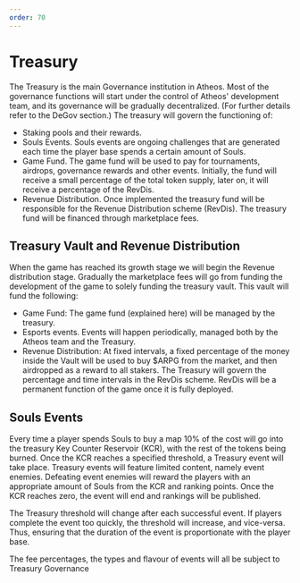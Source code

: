```yaml
---
order: 70
---
```


# Treasury

The Treasury is the main Governance institution in Atheos. Most of the governance functions will start under the control of Atheos' development team, and its governance will be gradually decentralized. (For further details refer to the DeGov section.) The treasury will govern the functioning of:
- Staking pools and their rewards.
- Souls Events. Souls events are ongoing challenges that are generated each time the player base spends a certain amount of Souls.
- Game Fund. The game fund will be used to pay for tournaments, airdrops, governance rewards and other events. Initially, the fund will receive a small percentage of the total token supply, later on, it will receive a percentage of the RevDis.
- Revenue Distribution. Once implemented the treasury fund will be responsible for the Revenue Distribution scheme (RevDis). The treasury fund will be financed through marketplace fees.



## Treasury Vault and Revenue Distribution

When the game has reached its growth stage we will begin the Revenue distribution stage. Gradually the marketplace fees will go from funding the development of the game to solely funding the treasury vault. This vault will fund the following:
- Game Fund: The game fund (explained here) will be managed by the treasury. 
- Esports events. Events will happen periodically, managed both by the Atheos team and the Treasury.
- Revenue Distribution: At fixed intervals, a fixed percentage of the money inside the Vault will be used to buy $ARPG from the market, and then airdropped as a reward to all stakers.  The Treasury will govern the percentage and time intervals in the RevDis scheme. RevDis will be a permanent function of the game once it is fully deployed.


## Souls Events

Every time a player spends Souls to buy a map 10% of the cost will go into the treasury Key Counter Reservoir (KCR), with the rest of the tokens being burned. Once the KCR reaches a specified threshold, a Treasury event will take place. Treasury events will feature limited content, namely event enemies. Defeating event enemies will reward the players with an appropriate amount of Souls from the KCR and ranking points. Once the KCR reaches zero, the event will end and rankings will be published.

The Treasury threshold will change after each successful event. If players complete the event too quickly, the threshold will increase, and vice-versa. Thus, ensuring that the duration of the event is proportionate with the player base. 

The fee percentages, the types and flavour of events will all be subject to Treasury Governance

